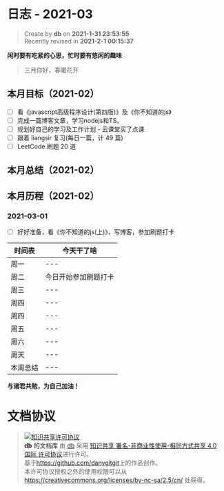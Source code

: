 # 日志 - 2021-03

> Create by **db** on **2021-1-31 23:53:55**  
> Recently revised in **2021-2-1 00:15:37**

**闲时要有吃紧的心思，忙时要有悠闲的趣味**

> 三月你好，春暖花开

## 本月目标（2021-02）

- [ ] 看《javascript高级程序设计(第四版)》及《你不知道的js》
- [ ] 完成一篇博客文章，学习nodejs和TS。
- [ ] 规划好自己的学习及工作计划 - 云课堂买了点课
- [ ] 跟着 liangsir 复习(每日一篇，计 49 篇)
- [ ] LeetCode 刷题 20 道

## 本月总结（2021-02）

## 本月历程（2021-02）

### 2021-03-01

- [ ] 好好准备，看《你不知道的js(上)》，写博客，参加刷题打卡

| 时间表   | 今天干了啥   |
| -------- | ------------ |
| 周一     | ---          |
| 周二     | 今日开始参加刷题打卡 |
| 周三     | ---          |
| 周四     | ---          |
| 周四     | ---          |
| 周五     | ---          |
| 周六     | ---          |
| 周天     | ---          |
| 本周总结 | ---          |

**与诸君共勉，为自己加油！**

# 文档协议

> <a rel="license" href="http://creativecommons.org/licenses/by-nc-sa/4.0/"><img alt="知识共享许可协议" style="border-width:0" src="https://i.creativecommons.org/l/by-nc-sa/4.0/88x31.png" /></a><br /><a xmlns:dct="http://purl.org/dc/terms/" property="dct:title">**db** 的文档库</a> 由 <a xmlns:cc="http://creativecommons.org/ns#" href="db" property="cc:attributionName" rel="cc:attributionURL">db</a> 采用 <a rel="license" href="http://creativecommons.org/licenses/by-nc-sa/4.0/">知识共享 署名-非商业性使用-相同方式共享 4.0 国际 许可协议</a>进行许可。<br />基于<a xmlns:dct="http://purl.org/dc/terms/" href="https://github.com/danygitgit" rel="dct:source">https://github.com/danygitgit</a>上的作品创作。<br />本许可协议授权之外的使用权限可以从 <a xmlns:cc="http://creativecommons.org/ns#" href="https://creativecommons.org/licenses/by-nc-sa/2.5/cn/" rel="cc:morePermissions">https://creativecommons.org/licenses/by-nc-sa/2.5/cn/</a> 处获得。
